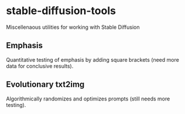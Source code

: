 # stable-diffusion-tools
Miscellenaous utilities for working with Stable Diffusion

## Emphasis
Quantitative testing of emphasis by adding square brackets (need more data for conclusive results).

## Evolutionary txt2img
Algorithmically randomizes and optimizes prompts (still needs more testing).
